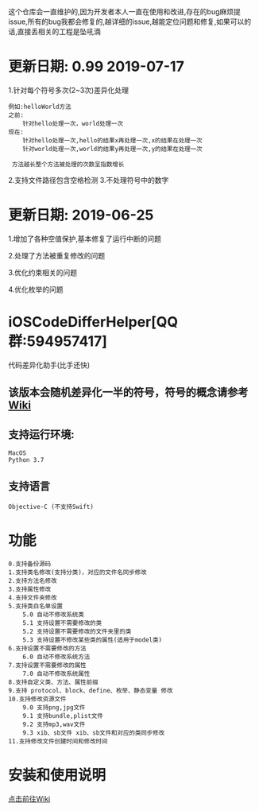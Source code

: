 这个仓库会一直维护的,因为开发者本人一直在使用和改进,存在的bug麻烦提issue,所有的bug我都会修复的,越详细的issue,越能定位问题和修复,如果可以的话,直接丢相关的工程是坠吼滴

# 更新日期: 0.99 2019-07-17
1.针对每个符号多次(2~3次)差异化处理
```
例如:helloWorld方法
之前:
    针对hello处理一次，world处理一次
现在:
    针对hello处理一次,hello的结果x再处理一次,x的结果在处理一次
    针对world处理一次,world的结果y再处理一次,y的结果在处理一次
    
 方法越长整个方法被处理的次数呈指数增长
```
    
    
2.支持文件路径包含空格检测
3.不处理符号中的数字

# 更新日期: 2019-06-25

1.增加了各种空值保护,基本修复了运行中断的问题

2.处理了方法被重复修改的问题

3.优化约束相关的问题

4.优化枚举的问题

# iOSCodeDifferHelper[QQ群:594957417]
代码差异化助手(比手还快)

## 该版本会随机差异化一半的符号，符号的概念请参考[Wiki](https://github.com/rowliny/iOSCodeDifferHelper/wiki)

## 支持运行环境:

```
MacOS
Python 3.7
```

## 支持语言

```
Objective-C (不支持Swift)
```

# 功能

```
0.支持备份源码
1.支持类名修改(支持分类)，对应的文件名同步修改
2.支持方法名修改
3.支持属性修改
4.支持文件夹修改
5.支持类白名单设置
    5.0 自动不修改系统类
    5.1 支持设置不需要修改的类
    5.2 支持设置不需要修改的文件夹里的类
    5.3 支持设置不修改某些类的属性(适用于model类)
6.支持设置不需要修改的方法
    6.0 自动不修改系统方法
7.支持设置不需要修改的属性
    7.0 自动不修改系统属性
8.支持自定义类、方法、属性前缀
9.支持 protocol、block、define、枚举、静态变量 修改
10.支持修改资源文件
    9.0 支持png,jpg文件
    9.1 支持bundle,plist文件
    9.2 支持mp3,wav文件
    9.3 xib、sb文件 xib、sb文件和对应的类同步修改
11.支持修改文件创建时间和修改时间
```

# 安装和使用说明
[点击前往Wiki](https://github.com/rowliny/iOSCodeDifferHelper/wiki)






